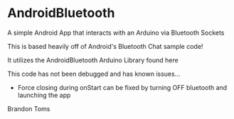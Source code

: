 AndroidBluetooth
================

A simple Android App that interacts with an Arduino via Bluetooth Sockets

This is based heavily off of Android's Bluetooth Chat sample code!

It utilizes the AndroidBluetooth Arduino Library found here

This code has not been debugged and has known issues...
  - Force closing during onStart can be fixed by turning OFF bluetooth and launching the app

Brandon Toms
